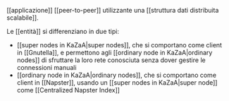 [[applicazione]] [[peer-to-peer]] utilizzante una [[struttura dati distribuita scalabile]].

Le [[entità]] si differenziano in due tipi:
- [[super nodes in KaZaA|super nodes]], che si comportano come client in [[Gnutella]], e permettono agli [[ordinary node in KaZaA|ordinary nodes]] di sfruttare la loro rete conosciuta senza dover gestire le connessioni manuali
- [[ordinary node in KaZaA|ordinary nodes]], che si comportano come client in [[Napster]], usando un [[super nodes in KaZaA|super node]] come [[Centralized Napster Index]]
